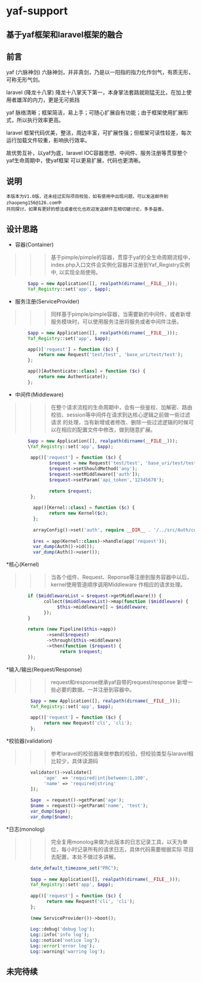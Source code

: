 # yaf-support

基于yaf框架和laravel框架的融合
-------------

前言
---

yaf (六脉神剑)
六脉神剑，并非真剑，乃是以一阳指的指力化作剑气，有质无形，可称无形气剑。

laravel (降龙十八掌)
降龙十八掌天下第一，本身掌法套路就刚猛无比，在加上使用者雄浑的内力，更是无可抵挡

yaf 脉络清晰；框架简洁，易上手；可随心扩展自有功能；由于框架使用扩展形式，所以执行效率更高。

laravel  框架代码优美，整洁，周边丰富，可扩展性强；但框架可读性较差，每次运行加载文件较重，影响执行效率。

故优势互补，以yaf为底，laravel IOC容器思想、中间件、服务注册等贯穿整个yaf生命周期中，使yaf框架
可以更易扩展，代码也更清晰。

说明
----
    本版本为V1.0版，还未经过实际项目校验，如有使用中出现问题，可以发送邮件到zhaopeng156@126.com中
    共同探讨，如果有更好的想法或者优化也欢迎发送邮件互相切磋讨论，多多益善。

设计思路
------

* 容器(Container)
>>>基于pimple/pimple的容器，贯穿于yaf的全生命周期流程中，index.php入口文件会实例化容器并注册到Yaf_Registry实例中,
以实现全局使用。
``````PHP
        $app = new Application([], realpath(dirname(__FILE__)));
        Yaf_Registry::set('app', $app);
``````
* 服务注册(ServiceProvider)
>>>同样基于pimple/pimple容器，当需要新的中间件，或者新增服务模块时，可以使用服务注册将服务或者中间件注册。
``````PHP
        $app = new Application([], realpath(dirname(__FILE__)));
        Yaf_Registry::set('app', $app);

        app()['request'] = function ($c) {
            return new Request('test/test', 'base_uri/test/test');
        };

        app()[Authenticate::class] = function ($c) {
            return new Authenticate();
        };
``````

* 中间件(Middleware)
>>>在整个请求流程的生命周期中，会有一些鉴权、加解密、路由校验、session等中间件在请求到达核心逻辑之前做一些过滤请求
的处理，当有新增或者修改、删除一些过滤逻辑的时候可以在相应的配置文件中修改，做到随意扩展。
``````PHP
        $app = new Application([], realpath(dirname(__FILE__)));
        \Yaf_Registry::set('app', $app);
        
         app()['request'] = function ($c) {
                $request = new Request('test/test', 'base_uri/test/test');
                $request->setShouldMethod('any');
                $request->setMiddleware(['auth']);
                $request->setParam('api_token','12345678');
        
                return $request;
         };
        
          app()[Kernel::class] = function ($c) {
                return new Kernel($c);
          };
        
          arrayConfig()->set('auth', require __DIR__ . '/../src/Auth/config/auth.php');
        
          $res = app(Kernel::class)->handle(app('request'));
          var_dump(Auth()->id());
          var_dump(Auth()->user());
``````

*核心(Kernel)
>>>当各个组件、Request、Reponse等注册到服务容器中以后，kernel使用管道顺序调用Middleware 作相应的请求处理。
``````PHP
        if ($middlewareList = $request->getMiddleware()) {
              collect($middlewareList)->map(function ($middleware) {
                   $this->middleware[] = $middleware;
              });
        }
        
        return (new Pipeline($this->app))
               ->send($request)
               ->through($this->middleware)
               ->then(function ($request) {
                    return $request;
        });
``````

*输入/输出(Request/Response)
>>>request和response继承yaf自带的request/response 新增一些必要的数据。一并注册到容器中。
``````PHP
         $app = new Application([], realpath(dirname(__FILE__)));
         Yaf_Registry::set('app', $app);
        
         app()['request'] = function ($c) {
              return new Request('cli', 'cli');
         };
``````

*校验器(validation)
>>>参考laravel的校验器来做参数的校验，但校验类型与laravel相比较少，具体读源码
``````PHP
         validator()->validate([
              'age'  => 'required|int|between:1,100',
              'name' => 'required|string'
         ]);
         
         $age  = request()->getParam('age');
         $name = request()->getParam('name', 'test');
         var_dump($age);
         var_dump($name);
``````

*日志(monolog)
>>>完全复用monolog来做为此版本的日志记录工具，以天为单位，每小时记录所有的请求日志，具体代码需要根据实际
项目去配置，本处不做过多讲解。
``````PHP
         date_default_timezone_set("PRC");
         
         $app = new Application([], realpath(dirname(__FILE__)));
         Yaf_Registry::set('app', $app);
         
         app()['request'] = function ($c) {
               return new Request('cli', 'cli');
         };
         
         (new ServiceProvider())->boot();
         
         Log::debug('debug log');
         Log::info('info log');
         Log::notice('notice log');
         Log::error('error log');
         Log::warning('warring log');
``````

未完待续
----